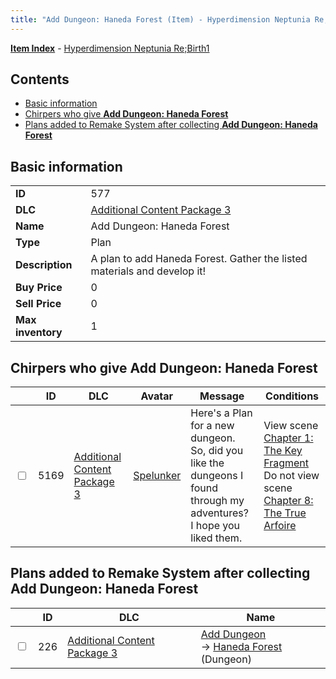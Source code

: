 ```yaml
---
title: "Add Dungeon: Haneda Forest (Item) - Hyperdimension Neptunia Re;Birth1"
---
```


[**Item Index**](/neptunia/rb1/item/index.html) - [Hyperdimension Neptunia Re;Birth1](/neptunia/rb1)

## Contents

- [Basic information](#basic-information)
- [Chirpers who give **Add Dungeon: Haneda Forest**](#chirpers-who-give-add-dungeon-haneda-forest)
- [Plans added to Remake System after collecting **Add Dungeon: Haneda Forest**](#plans-added-to-remake-system-after-collecting-add-dungeon-haneda-forest)

## Basic information

|   |   |
| -- | -- |
| **ID** | 577 |
| **DLC** | [Additional Content Package 3](/neptunia/rb1/dlc/12-pack3.html) |
| **Name** | Add Dungeon: Haneda Forest |
| **Type** | Plan |
| **Description** | A plan to add Haneda Forest. Gather the listed materials and develop it! |
| **Buy Price** | 0 |
| **Sell Price** | 0 |
| **Max inventory** | 1 |


## Chirpers who give **Add Dungeon: Haneda Forest**

|    | ID | DLC | Avatar | Message | Conditions |
| -- | -- | --- | ------ | ------- | ---------- |
| <input type="checkbox" id="rb1-chirper-event-12-5169" class="trackbox" /> | 5169 | [Additional Content Package 3](/neptunia/rb1/dlc/12-pack3.html) | [Spelunker](/neptunia/rb1/undefined/1-244-spelunker.html) | Here's a Plan for a new dungeon.<br />So, did you like the dungeons I found through my adventures?<br />I hope you liked them. | View scene [Chapter 1: The Key Fragment](/neptunia/rb1/scene/1-117-chapter-1-the-key-fragment.html)<br />Do not view scene [Chapter 8: The True Arfoire](/neptunia/rb1/scene/1-807-chapter-8-the-true-arfoire.html) |


## Plans added to Remake System after collecting **Add Dungeon: Haneda Forest**

|    | ID | DLC | Name |
| -- | -- | --- | ---- |
| <input type="checkbox" id="rb1-remake-12-226" class="trackbox" /> | 226 | [Additional Content Package 3](/neptunia/rb1/dlc/12-pack3.html) | [Add Dungeon](/neptunia/rb1/remake/12-226-add-dungeon.html)<br /> → [Haneda Forest](/neptunia/rb1/dungeon/12-125-haneda-forest.html) (Dungeon) |
